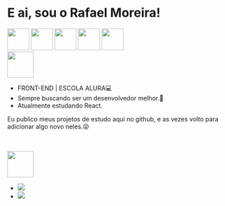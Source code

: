 <h1>E ai, sou o Rafael Moreira!</h1>
<div style="display:inline-block;">
  <img src="https://cdn.jsdelivr.net/gh/devicons/devicon/icons/git/git-original.svg" height="50" />
  <img src="https://cdn.jsdelivr.net/gh/devicons/devicon/icons/html5/html5-plain.svg" height="50" />
  <img src="https://cdn.jsdelivr.net/gh/devicons/devicon/icons/css3/css3-plain.svg" height="50" />
  <img src="https://cdn.jsdelivr.net/gh/devicons/devicon/icons/javascript/javascript-original.svg" height="50" />  
  <img src="https://cdn.jsdelivr.net/gh/devicons/devicon/icons/react/react-original.svg" height="50"/>
</div>
<br>
<img src="https://camo.githubusercontent.com/58d5dde6ecaedbc5d3f12acb892ad868d9851920d9c8f1e097b6e48be50cc22c/68747470733a2f2f692e696d6775722e636f6d2f6d3135484272772e676966" height="60px"/>

<ul>
  <li>FRONT-END | ESCOLA ALURA💻</li>
  <li>Sempre buscando ser um desenvolvedor melhor.💪</li>
  <li>Atualmente estudando React.</li>
</ul>

<p>Eu publico meus projetos de estudo aqui no github, e as vezes volto para adicionar algo novo neles.😝</p>


<br>
<br>

<div>
<img src=
"https://camo.githubusercontent.com/05d9006dac78018f122dfbe216f60a6438923a37f8b752410b601ed009f37aa0/68747470733a2f2f692e696d6775722e636f6d2f6f63426832384b2e676966" height="60px"/>
<br>

<ul>
<li><a href="https://www.instagram.com/lilraff2/" target="_blank"><img src="https://img.shields.io/badge/Instagram-E4405F?style=for-the-badge&logo=instagram&logoColor=white"/></a></li>
<li><a href="https://www.linkedin.com/in/rafaelmoreira02/" target="_blank"><img src="https://img.shields.io/badge/LinkedIn-0077B5?style=for-the-badge&logo=linkedin&logoColor=white"/></a></li>
</div>
